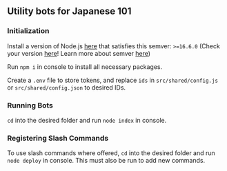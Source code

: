 ## Utility bots for Japanese 101

### Initialization

Install a version of Node.js [here](https://nodejs.org/en/ "Download Node.js") that satisfies this semver: `>=16.6.0` (Check your version [here](https://jubianchi.github.io/semver-check/#/constraint/%3E%3D16.6.0 "Semver check")! Learn more about semver [here](https://semver.org/ "Semantic Versioning"))

Run `npm i` in console to install all necessary packages.

Create a `.env` file to store tokens, and replace `ids` in `src/shared/config.js` or `src/shared/config.json` to desired IDs.

### Running Bots

`cd` into the desired folder and run `node index` in console.

### Registering Slash Commands

To use slash commands where offered, `cd` into the desired folder and run `node deploy` in console. This must also be run to add new commands.
